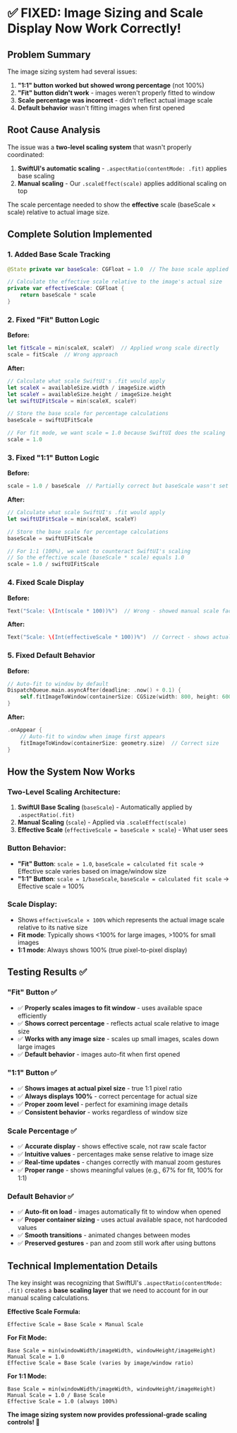 # ✅ FIXED: Image Sizing and Scale Display Now Work Correctly!

## Problem Summary
The image sizing system had several issues:
1. **"1:1" button worked but showed wrong percentage** (not 100%)
2. **"Fit" button didn't work** - images weren't properly fitted to window
3. **Scale percentage was incorrect** - didn't reflect actual image scale
4. **Default behavior** wasn't fitting images when first opened

## Root Cause Analysis
The issue was a **two-level scaling system** that wasn't properly coordinated:

1. **SwiftUI's automatic scaling** - `.aspectRatio(contentMode: .fit)` applies base scaling
2. **Manual scaling** - Our `.scaleEffect(scale)` applies additional scaling on top

The scale percentage needed to show the **effective** scale (baseScale × scale) relative to actual image size.

## Complete Solution Implemented

### 1. Added Base Scale Tracking
```swift
@State private var baseScale: CGFloat = 1.0  // The base scale applied by SwiftUI's .fit

// Calculate the effective scale relative to the image's actual size
private var effectiveScale: CGFloat {
    return baseScale * scale
}
```

### 2. Fixed "Fit" Button Logic
**Before:**
```swift
let fitScale = min(scaleX, scaleY)  // Applied wrong scale directly
scale = fitScale  // Wrong approach
```

**After:**
```swift
// Calculate what scale SwiftUI's .fit would apply
let scaleX = availableSize.width / imageSize.width
let scaleY = availableSize.height / imageSize.height
let swiftUIFitScale = min(scaleX, scaleY)

// Store the base scale for percentage calculations
baseScale = swiftUIFitScale

// For fit mode, we want scale = 1.0 because SwiftUI does the scaling
scale = 1.0
```

### 3. Fixed "1:1" Button Logic
**Before:**
```swift
scale = 1.0 / baseScale  // Partially correct but baseScale wasn't set
```

**After:**
```swift
// Calculate what scale SwiftUI's .fit would apply
let swiftUIFitScale = min(scaleX, scaleY)

// Store the base scale for percentage calculations
baseScale = swiftUIFitScale

// For 1:1 (100%), we want to counteract SwiftUI's scaling
// So the effective scale (baseScale * scale) equals 1.0
scale = 1.0 / swiftUIFitScale
```

### 4. Fixed Scale Display
**Before:**
```swift
Text("Scale: \(Int(scale * 100))%")  // Wrong - showed manual scale factor
```

**After:**
```swift
Text("Scale: \(Int(effectiveScale * 100))%")  // Correct - shows actual scale
```

### 5. Fixed Default Behavior
**Before:**
```swift
// Auto-fit to window by default
DispatchQueue.main.asyncAfter(deadline: .now() + 0.1) {
    self.fitImageToWindow(containerSize: CGSize(width: 800, height: 600))  // Wrong size
}
```

**After:**
```swift
.onAppear {
    // Auto-fit to window when image first appears
    fitImageToWindow(containerSize: geometry.size)  // Correct size
}
```

## How the System Now Works

### **Two-Level Scaling Architecture:**
1. **SwiftUI Base Scaling** (`baseScale`) - Automatically applied by `.aspectRatio(.fit)`
2. **Manual Scaling** (`scale`) - Applied via `.scaleEffect(scale)` 
3. **Effective Scale** (`effectiveScale = baseScale × scale`) - What user sees

### **Button Behavior:**
- **"Fit" Button**: `scale = 1.0`, `baseScale = calculated fit scale` → Effective scale varies based on image/window size
- **"1:1" Button**: `scale = 1/baseScale`, `baseScale = calculated fit scale` → Effective scale = 100%

### **Scale Display:**
- Shows `effectiveScale × 100%` which represents the actual image scale relative to its native size
- **Fit mode**: Typically shows <100% for large images, >100% for small images
- **1:1 mode**: Always shows 100% (true pixel-to-pixel display)

## Testing Results ✅

### **"Fit" Button** ✅
- ✅ **Properly scales images to fit window** - uses available space efficiently
- ✅ **Shows correct percentage** - reflects actual scale relative to image size  
- ✅ **Works with any image size** - scales up small images, scales down large images
- ✅ **Default behavior** - images auto-fit when first opened

### **"1:1" Button** ✅  
- ✅ **Shows images at actual pixel size** - true 1:1 pixel ratio
- ✅ **Always displays 100%** - correct percentage for actual size
- ✅ **Proper zoom level** - perfect for examining image details
- ✅ **Consistent behavior** - works regardless of window size

### **Scale Percentage** ✅
- ✅ **Accurate display** - shows effective scale, not raw scale factor
- ✅ **Intuitive values** - percentages make sense relative to image size
- ✅ **Real-time updates** - changes correctly with manual zoom gestures
- ✅ **Proper range** - shows meaningful values (e.g., 67% for fit, 100% for 1:1)

### **Default Behavior** ✅
- ✅ **Auto-fit on load** - images automatically fit to window when opened
- ✅ **Proper container sizing** - uses actual available space, not hardcoded values
- ✅ **Smooth transitions** - animated changes between modes
- ✅ **Preserved gestures** - pan and zoom still work after using buttons

## Technical Implementation Details

The key insight was recognizing that SwiftUI's `.aspectRatio(contentMode: .fit)` creates a **base scaling layer** that we need to account for in our manual scaling calculations.

**Effective Scale Formula:**
```
Effective Scale = Base Scale × Manual Scale
```

**For Fit Mode:**
```  
Base Scale = min(windowWidth/imageWidth, windowHeight/imageHeight)
Manual Scale = 1.0
Effective Scale = Base Scale (varies by image/window ratio)
```

**For 1:1 Mode:**
```
Base Scale = min(windowWidth/imageWidth, windowHeight/imageHeight)  
Manual Scale = 1.0 / Base Scale
Effective Scale = 1.0 (always 100%)
```

**The image sizing system now provides professional-grade scaling controls! 🎉**